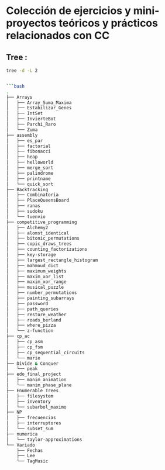 # Colección de ejercicios y mini-proyectos teóricos y prácticos relacionados con CC

## Tree :

```bash
tree -d -L 2


```bash
.
├── Arrays
│   ├── Array_Suma_Maxima
│   ├── Estabilizar_Genes
│   ├── IntSet
│   ├── InvierteBot
│   ├── Parchi_Raro
│   └── Zuma
├── assembly
│   ├── es_par
│   ├── factorial
│   ├── fibonacci
│   ├── heap
│   ├── helloworld
│   ├── merge_sort
│   ├── palindrome
│   ├── printname
│   └── quick_sort
├── Backtracking
│   ├── Combinatoria
│   ├── PlaceQueensBoard
│   ├── ranas
│   ├── sudoku
│   └── tuenvio
├── competitive_programming
│   ├── Alchemy2
│   ├── alomst_identical
│   ├── bitonic_permutations
│   ├── copic_draws_trees
│   ├── counting_factorizations
│   ├── key-storage
│   ├── largest_rectangle_histogram
│   ├── mahmoud_dict
│   ├── maximum_weights
│   ├── maxim_xor_list
│   ├── maxim_xor_range
│   ├── musical_puzzle
│   ├── number_permutations
│   ├── painting_subarrays
│   ├── password
│   ├── path_queries
│   ├── restore_weather
│   ├── roads_berland
│   ├── where_pizza
│   └── z-function
├── cp_ac
│   ├── cp_asm
│   ├── cp_fsm
│   ├── cp_sequential_circuits
│   └── marie
├── Divide & Conquer
│   └── peak
├── edo_final_project
│   ├── manim_animation
│   └── manim_phase_plane
├── Enumerable Trees
│   ├── filesystem
│   ├── inventory
│   └── subarbol_maximo
├── NP
│   ├── frecuencias
│   ├── interruptores
│   └── subset_sum
├── numerica
│   └── taylor-approximations
└── Variado
    ├── Fechas
    ├── Lee
    └── TagMusic

```
